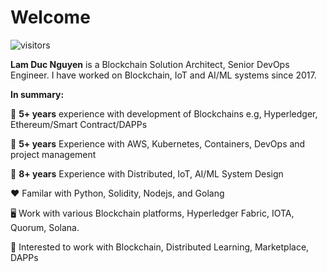 # Welcome 

![visitors](https://visitor-badge.laobi.icu/badge?page_id=LorranSutter.heyPage)

**Lam Duc Nguyen** is a Blockchain Solution Architect, Senior DevOps Engineer. I have worked on Blockchain, IoT and AI/ML systems since 2017. 

**In summary:**

:rocket: **5+ years** experience with development of Blockchains e.g, Hyperledger, Ethereum/Smart Contract/DAPPs

:rocket: **5+ years** Experience with AWS, Kubernetes, Containers, DevOps and project management 

:rocket: **8+ years** Experience with Distributed, IoT, AI/ML System Design 

:hearts: Familar with Python, Solidity, Nodejs, and Golang

:desktop_computer: Work with various Blockchain platforms, Hyperledger Fabric, IOTA, Quorum, Solana. 

:notebook_with_decorative_cover: Interested to work with Blockchain, Distributed Learning, Marketplace, DAPPs

